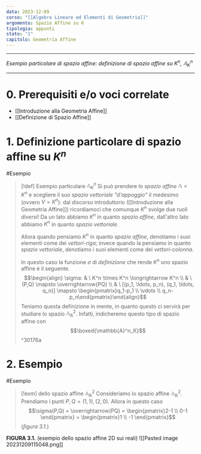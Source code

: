 ```yaml
---
data: 2023-12-09
corso: "[[Algebra Lineare ed Elementi di Geometria]]"
argomento: Spazio Affine su K
tipologia: appunti
stato: "1"
capitolo: Geometria Affine
---
```

- - -
*Esempio particolare di spazio affine: definizione di spazio affine su $K^n$, $\mathbb{A}^n_K$*
- - -
# 0. Prerequisiti e/o voci correlate
- [[Introduzione alla Geometria Affine]]
- [[Definizione di Spazio Affine]]
# 1. Definizione particolare di spazio affine su $K^n$
#Esempio 
> [!def] Esempio particolare $\mathbb{A}^n_{K}$
> Si può prendere lo *spazio affine* $\mathbb{A} = K^n$ e scegliere il suo *spazio vettoriale "d'appoggio"* il medesimo (ovvero $V = K^n$): dal discorso introduttorio ([[Introduzione alla Geometria Affine]]) ricordiamoci che comunque $K^n$ svolge due ruoli *diversi*! Da un lato abbiamo $K^n$ in quanto *spazio affine*, dall'altro lato abbiamo $K^n$ in quanto *spazio vettoriale*.
> 
> Allora quando pensiamo $K^n$ in quanto *spazio affine*, denotiamo i suoi elementi come dei *vettori-riga*; invece quando la pensiamo in quanto *spazio vettoriale*, denotiamo i suoi elementi come dei *vettori-colonna*.
> 
> In questo caso la funzione $\sigma$ di *definizione* che rende $K^n$ uno spazio affine è il seguente.
> $$\begin{align} \sigma: & \ K^n \times K^n \longrightarrow K^n \\ & \ (P,Q) \mapsto \overrightarrow{PQ} \\ & \ [(p_1, \ldots, p_n), (q_1, \ldots, q_n)] \mapsto \begin{pmatrix}q_1-p_1 \\ \vdots \\ q_n-p_n\end{pmatrix}\end{align}$$
> Teniamo questa definizione in mente, in quanto questo ci servirà per studiare lo spazio $\mathbb{A}^2_\mathbb{R}$.
> Infatti, indicheremo questo tipo di spazio affine con
> $$\boxed{\mathbb{A}^n_K}$$
^30176a

# 2. Esempio
#Esempio 
> [!exm] dello spazio affine $\mathbb{A}^2_\mathbb{R}$
> Consideriamo lo spazio affine $\mathbb{A}^2_\mathbb{R}$.
> Prendiamo i punti $P, Q = (1,1), (2,0)$.
> Allora in questo caso 
> $$\sigma(P,Q) = \overrightarrow(PQ) = \begin{pmatrix}2-1 \\ 0-1 \end{pmatrix} = \begin{pmatrix}1 \\ -1 \end{pmatrix}$$
> (*figura 3.1.*)

**FIGURA 3.1.** (esempio dello spazio affine 2D sui reali)
![[Pasted image 20231209115048.png]]